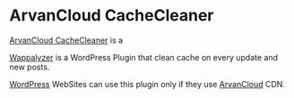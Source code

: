 # ArvanCloud CacheCleaner

[ArvanCloud CacheCleaner](https://wappalyzer.com/) is a

[Wappalyzer](https://wordpress.org/plugins/arvancloud-cache-cleaner/) is a
WordPress Plugin that clean cache on every update and new posts.

[WordPress](https://wordpress.org/) WebSites can use this plugin only if they use [ArvanCloud](https://www.arvancloud.com) CDN.

